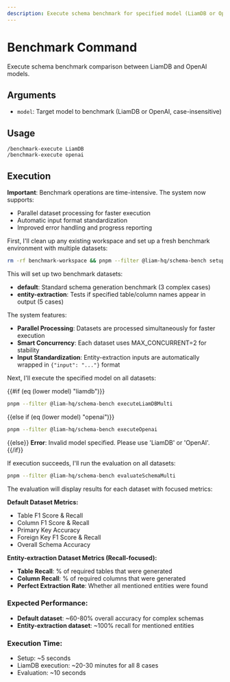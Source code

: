 ```yaml
---
description: Execute schema benchmark for specified model (LiamDB or OpenAI)
---
```


# Benchmark Command

Execute schema benchmark comparison between LiamDB and OpenAI models.

## Arguments
- `model`: Target model to benchmark (LiamDB or OpenAI, case-insensitive)

## Usage
```
/benchmark-execute LiamDB
/benchmark-execute openai
```

## Execution

**Important**: Benchmark operations are time-intensive. The system now supports:
- Parallel dataset processing for faster execution
- Automatic input format standardization
- Improved error handling and progress reporting

First, I'll clean up any existing workspace and set up a fresh benchmark environment with multiple datasets:

```bash
rm -rf benchmark-workspace && pnpm --filter @liam-hq/schema-bench setupWorkspace
```

This will set up two benchmark datasets:
- **default**: Standard schema generation benchmark (3 complex cases)
- **entity-extraction**: Tests if specified table/column names appear in output (5 cases)

The system features:
- **Parallel Processing**: Datasets are processed simultaneously for faster execution
- **Smart Concurrency**: Each dataset uses MAX_CONCURRENT=2 for stability
- **Input Standardization**: Entity-extraction inputs are automatically wrapped in `{"input": "..."}` format

Next, I'll execute the specified model on all datasets:

{{#if (eq (lower model) "liamdb")}}
```bash
pnpm --filter @liam-hq/schema-bench executeLiamDBMulti
```
{{else if (eq (lower model) "openai")}}
```bash
pnpm --filter @liam-hq/schema-bench executeOpenai
```
{{else}}
**Error**: Invalid model specified. Please use 'LiamDB' or 'OpenAI'.
{{/if}}

If execution succeeds, I'll run the evaluation on all datasets:

```bash
pnpm --filter @liam-hq/schema-bench evaluateSchemaMulti
```

The evaluation will display results for each dataset with focused metrics:

**Default Dataset Metrics:**
- Table F1 Score & Recall
- Column F1 Score & Recall  
- Primary Key Accuracy
- Foreign Key F1 Score & Recall
- Overall Schema Accuracy

**Entity-extraction Dataset Metrics (Recall-focused):**
- **Table Recall**: % of required tables that were generated
- **Column Recall**: % of required columns that were generated
- **Perfect Extraction Rate**: Whether all mentioned entities were found

### Expected Performance:
- **Default dataset**: ~60-80% overall accuracy for complex schemas
- **Entity-extraction dataset**: ~100% recall for mentioned entities

### Execution Time:
- Setup: ~5 seconds
- LiamDB execution: ~20-30 minutes for all 8 cases
- Evaluation: ~10 seconds
